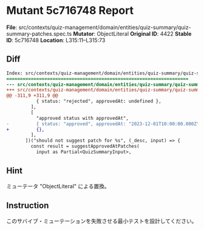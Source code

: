 # Mutant 5c716748 Report

**File**: src/contexts/quiz-management/domain/entities/quiz-summary/quiz-summary-patches.spec.ts
**Mutator**: ObjectLiteral
**Original ID**: 4422
**Stable ID**: 5c716748
**Location**: L315:11–L315:73

## Diff

```diff
Index: src/contexts/quiz-management/domain/entities/quiz-summary/quiz-summary-patches.spec.ts
===================================================================
--- src/contexts/quiz-management/domain/entities/quiz-summary/quiz-summary-patches.spec.ts	original
+++ src/contexts/quiz-management/domain/entities/quiz-summary/quiz-summary-patches.spec.ts	mutated #4422
@@ -311,9 +311,9 @@
           { status: "rejected", approvedAt: undefined },
         ],
         [
           "approved status with approvedAt",
-          { status: "approved", approvedAt: "2023-12-01T10:00:00.000Z" },
+          {},
         ],
       ])("should not suggest patch for %s", (_desc, input) => {
         const result = suggestApprovedAtPatches(
           input as Partial<QuizSummaryInput>,
```

## Hint

ミューテータ "ObjectLiteral" による置換。

## Instruction

このサバイブ・ミューテーションを失敗させる最小テストを設計してください。
